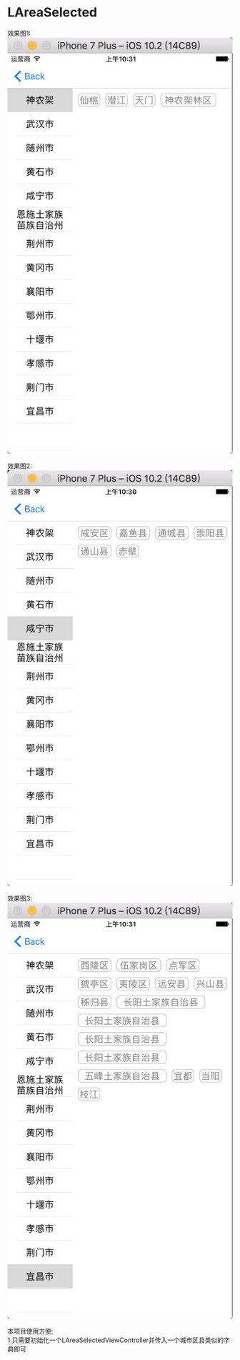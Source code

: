 # LAreaSelected


效果图1:<br />
![CarouselView in action](3892E52E-3B78-4C69-B0F9-43E9DC9453BD.png)

效果图2:<br />
![CarouselView in action](EA088D94-1850-4662-84D7-6AA902E8366E.png)

效果图3:<br />
![CarouselView in action](08B68CB5-B593-4FC0-9072-A70CD5AEB1EF.png)

本项目使用方便:<br />
1.只需要初始化一个LAreaSelectedViewController并传入一个城市区县类似的字典即可<br /> 

